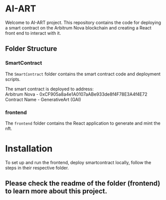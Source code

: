# AI-ART

Welcome to AI-ART project. This repository contains the code for deploying a smart contract on the Arbitrum Nova blockchain and creating a React front end to interact with it.

## Folder Structure

### SmartContract

The `SmartContract` folder contains the smart contract code and deployment scripts.

The smart contract is deployed to address: <br /> 
Arbitrum Nova - 0xCF905a8a4e1A0107aABe933de8f4F78E3A4f4E72 <br /> 
Contract Name -  GenerativeArt (GAI) <br /> 

### frontend

The `frontend` folder contains the React application to generate and mint the nft.


# Installation
To set up and run the frontend, deploy smartcontract locally, follow the steps in their respective folder.

## Please check the readme of the folder (frontend) to learn more about this project.